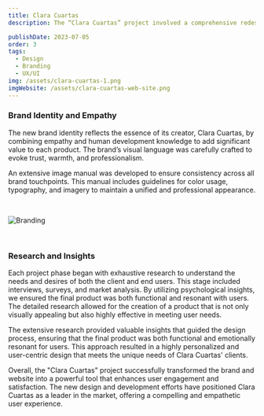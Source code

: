 ```yaml
---
title: Clara Cuartas
description: The “Clara Cuartas” project involved a comprehensive redesign of the brand and development of a modern, user-friendly website. The goal was to create a cohesive and empathetic brand that resonates with both the client and their target audience.

publishDate: 2023-07-05
order: 3
tags: 
  - Design
  - Branding
  - UX/UI
img: /assets/clara-cuartas-1.png
imgWebsite: /assets/clara-cuartas-web-site.png
---
```

### Brand Identity and Empathy

The new brand identity reflects the essence of its creator, Clara Cuartas, by combining empathy and human development knowledge to add significant value to each product. The brand’s visual language was carefully crafted to evoke trust, warmth, and professionalism.

An extensive image manual was developed to ensure consistency across all brand touchpoints. This manual includes guidelines for color usage, typography, and imagery to maintain a unified and professional appearance.

&nbsp;

![Branding](/assets/clara-cuartas-2.png)

&nbsp;&nbsp;

### Research and Insights

Each project phase began with exhaustive research to understand the needs and desires of both the client and end users. This stage included interviews, surveys, and market analysis. By utilizing psychological insights, we ensured the final product was both functional and resonant with users. The detailed research allowed for the creation of a product that is not only visually appealing but also highly effective in meeting user needs.

The extensive research provided valuable insights that guided the design process, ensuring that the final product was both functional and emotionally resonant for users. This approach resulted in a highly personalized and user-centric design that meets the unique needs of Clara Cuartas' clients.

Overall, the "Clara Cuartas" project successfully transformed the brand and website into a powerful tool that enhances user engagement and satisfaction. The new design and development efforts have positioned Clara Cuartas as a leader in the market, offering a compelling and empathetic user experience.
